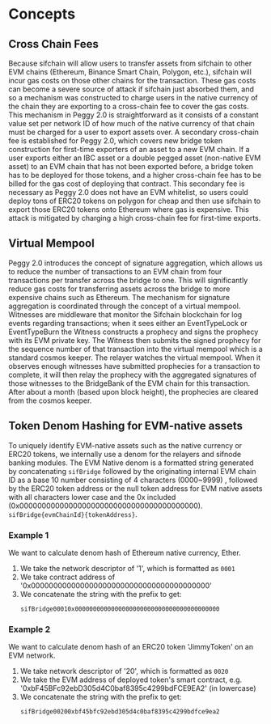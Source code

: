 # Concepts

## Cross Chain Fees

Because sifchain will allow users to transfer assets from sifchain to other EVM chains (Ethereum, Binance Smart Chain, Polygon, etc.), sifchain will incur gas costs on those other chains for the transaction.
These gas costs can become a severe source of attack if sifchain just absorbed them, and so a mechanism was constructed to charge users in the native currency of the chain they are exporting to a cross-chain fee to cover the gas costs. This mechanism in Peggy 2.0 is straightforward as it consists of a constant value set per network ID of how much of the native currency of that chain must be charged for a
user to export assets over. A secondary cross-chain fee is established for Peggy 2.0, which covers new bridge token construction for first-time exporters of an asset to a new EVM chain. If a user exports
either an IBC asset or a double pegged asset (non-native EVM asset) to an EVM chain that has not been exported before, a bridge token has to be deployed for those tokens, and a higher cross-chain fee has to
be billed for the gas cost of deploying that contract. This secondary fee is necessary as Peggy 2.0 does not have an EVM whitelist, so users could deploy tons of ERC20 tokens on polygon for
cheap and then use sifchain to export those ERC20 tokens onto Ethereum where gas is expensive. This attack is mitigated by charging a high cross-chain fee for first-time exports.

## Virtual Mempool

Peggy 2.0 introduces the concept of signature aggregation, which allows us to reduce the number of transactions to an EVM chain from four transactions per transfer across the bridge to one. This will significantly reduce
gas costs for transferring assets across the bridge to more expensive chains such as Ethereum. The mechanism for signature aggregation is coordinated through the concept of a virtual mempool. Witnesses are middleware that
monitor the Sifchain blockchain for log events regarding transactions; when it sees either an EventTypeLock or EventTypeBurn the Witness constructs a prophecy and signs the prophecy with its EVM private key. The Witness
then submits the signed prophecy for the sequence number of that transaction into the virtual mempool which is a standard cosmos keeper. The relayer watches the virtual
mempool. When it observes enough witnesses have submitted prophecies for a transaction to complete, it will then relay the prophecy with the aggregated signatures of those witnesses to the BridgeBank of the EVM chain
for this transaction. After about a month (based upon block height), the prophecies are cleared from the cosmos keeper.

## Token Denom Hashing for EVM-native assets

To uniquely identify EVM-native assets such as the native currency or ERC20 tokens, we internally use a denom for
the relayers and sifnode banking modules. The EVM Native denom is a formatted string generated by concatenating `sifBridge`
followed by the originating internal EVM chain ID as a base 10 number consisting of 4 characters (0000~9999) , followed by
the ERC20 token address or the null token address for EVM native assets with
all characters lower case and the 0x included (0x0000000000000000000000000000000000000000). `sifBridge{evmChainId}{tokenAddress}`.

### Example 1

We want to calculate denom hash of Ethereum native currency, Ether.

1. We take the network descriptor of '1', which is formatted as `0001`
2. We take contract address of '0x0000000000000000000000000000000000000000'
3. We concatenate the string with the prefix to get:
   ```
   sifBridge00010x0000000000000000000000000000000000000000
   ```

### Example 2

We want to calculate denom hash of an ERC20 token 'JimmyToken' on an EVM network.

1. We take network descriptor of '20', which is formatted as `0020`
2. We take the EVM address of deployed token's smart contract, e.g. '0xbF45BFc92ebD305d4C0baf8395c4299bdFCE9EA2' (in lowercase)
3. We concatenate the string with the prefix to get:
   ```
   sifBridge00200xbf45bfc92ebd305d4c0baf8395c4299bdfce9ea2
   ```
